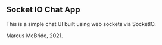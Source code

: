 ## Socket IO Chat App

This is a simple chat UI built using web sockets via SocketIO.

Marcus McBride, 2021.